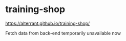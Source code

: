 # training-shop
https://alterrant.github.io/training-shop/

Fetch data from back-end temporarily unavailable now
